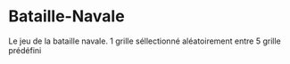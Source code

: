 # Bataille-Navale
Le jeu de la bataille navale.
1 grille séllectionné aléatoirement entre 5 grille prédéfini
